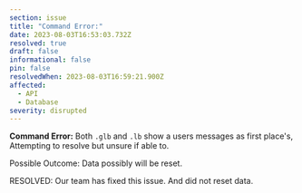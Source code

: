 ```yaml
---
section: issue
title: "Command Error:"
date: 2023-08-03T16:53:03.732Z
resolved: true
draft: false
informational: false
pin: false
resolvedWhen: 2023-08-03T16:59:21.900Z
affected:
  - API
  - Database
severity: disrupted
---
```

**Command Error:** Both `.glb` and `.lb` show a users messages as first place's, Attempting to resolve but unsure if able to.

P﻿ossible Outcome: Data possibly will be reset.

R﻿ESOLVED: Our team has fixed this issue. And did not reset data.